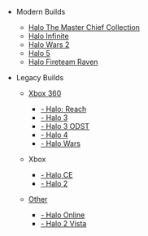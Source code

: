 - Modern Builds
 
  - [Halo The Master Chief Collection](#halo-the-master-chief-collection)
  - [Halo Infinite](#halo-infinite)
  - [Halo Wars 2](#)
  - [Halo 5](#halo-5)
  - [Halo Fireteam Raven](#halo-fireteam-raven)

- Legacy Builds
  
  - [Xbox 360](#xbox-360)
    
    - [ - Halo: Reach](#halo-reach)
    - [ - Halo 3](#halo-3)
    - [ - Halo 3 ODST](#halo-3-odst)
    - [ - Halo 4](#halo-4)
    - [ - Halo Wars](#halo-wars)
  
  - Xbox
    - [ - Halo CE](#)
    - [ - Halo 2](#)

  - [Other](#other)
    - [ - Halo Online](#halo-online)
    - [ - Halo 2 Vista](#)
